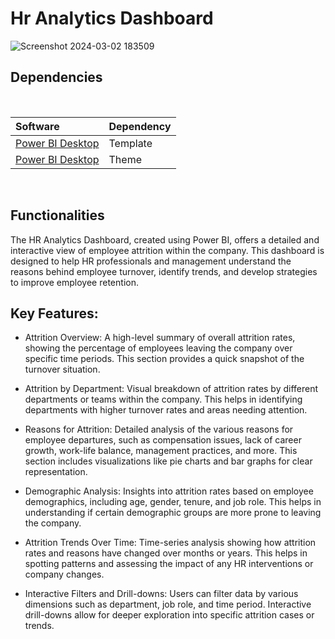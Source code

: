 # Hr Analytics Dashboard
![Screenshot 2024-03-02 183509](https://github.com/Utsavitejaswani/Powerbi_project2/assets/99128311/e7b9b997-5d9e-4253-bd06-a893983d0f8f)


## Dependencies
<br>
  
|Software                                   |Dependency                 |
|:------------------------------------------|:--------------------------|
|[Power BI Desktop](https://powerbi.microsoft.com/en-us/downloads/)|Template|
|[Power BI Desktop](https://community.powerbi.com/t5/Themes-Gallery/University-of-Melbourne/td-p/163417)|Theme|
<br>

## Functionalities
The HR Analytics Dashboard, created using Power BI, offers a detailed and interactive view of employee attrition within the company. This dashboard is designed to help HR professionals and management understand the reasons behind employee turnover, identify trends, and develop strategies to improve employee retention.

## Key Features:

* Attrition Overview: A high-level summary of overall attrition rates, showing the percentage of employees leaving the company over specific time periods. This section provides a quick snapshot of the turnover situation.

* Attrition by Department: Visual breakdown of attrition rates by different departments or teams within the company. This helps in identifying departments with higher turnover rates and areas needing attention.

* Reasons for Attrition: Detailed analysis of the various reasons for employee departures, such as compensation issues, lack of career growth, work-life balance, management practices, and more. This section includes visualizations like pie charts and bar graphs for clear representation.

* Demographic Analysis: Insights into attrition rates based on employee demographics, including age, gender, tenure, and job role. This helps in understanding if certain demographic groups are more prone to leaving the company.

* Attrition Trends Over Time: Time-series analysis showing how attrition rates and reasons have changed over months or years. This helps in spotting patterns and assessing the impact of any HR interventions or company changes.

* Interactive Filters and Drill-downs: Users can filter data by various dimensions such as department, job role, and time period. Interactive drill-downs allow for deeper exploration into specific attrition cases or trends.
